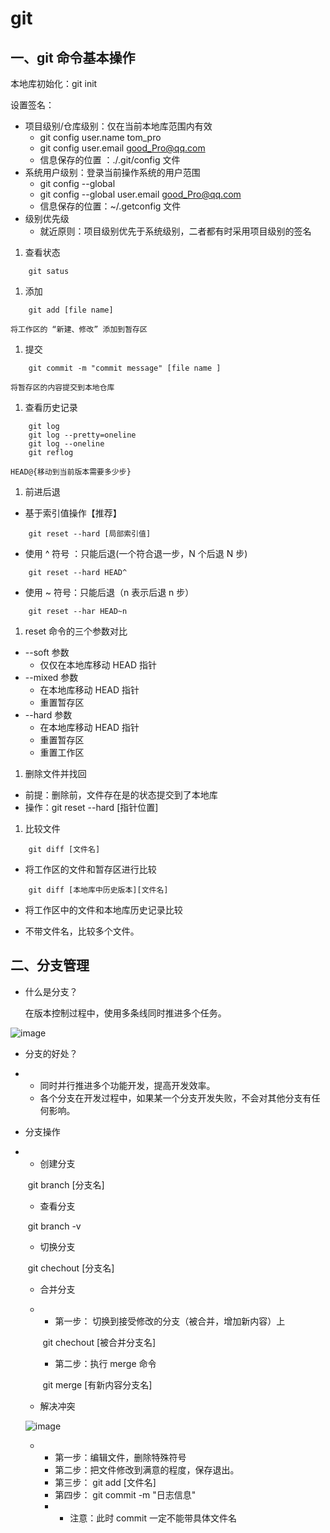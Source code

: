 # git
## 一、git 命令基本操作

本地库初始化：git init

设置签名：

- 项目级别/仓库级别：仅在当前本地库范围内有效
  - git config user.name tom_pro
  - git config user.email good_Pro@qq.com
  - 信息保存的位置 ：./.git/config 文件
- 系统用户级别：登录当前操作系统的用户范围
  - git config --global 
  - git config --global user.email good_Pro@qq.com
  - 信息保存的位置：~/.getconfig 文件
- 级别优先级
  - 就近原则：项目级别优先于系统级别，二者都有时采用项目级别的签名

1. 查看状态

```
    git satus
```

1. 添加

```
    git add [file name]
```

```
将工作区的 “新建、修改” 添加到暂存区
```

1. 提交

```
    git commit -m "commit message" [file name ]
```

```
将暂存区的内容提交到本地仓库
```

1. 查看历史记录

```
    git log
    git log --pretty=oneline
    git log --oneline
    git reflog
```

```
HEAD@{移动到当前版本需要多少步}
```

1. 前进后退

- 基于索引值操作【推荐】

```
    git reset --hard [局部索引值]
```

- 使用 ^ 符号 ：只能后退(一个符合退一步，N 个后退 N 步)

```
    git reset --hard HEAD^
```

- 使用 ~ 符号：只能后退（n 表示后退 n 步）

```
    git reset --har HEAD~n
```

1. reset 命令的三个参数对比

- --soft 参数
  - 仅仅在本地库移动 HEAD 指针
- --mixed 参数
  - 在本地库移动 HEAD 指针 
  - 重置暂存区
- --hard 参数
  - 在本地库移动 HEAD 指针
  - 重置暂存区
  - 重置工作区

1. 删除文件并找回

- 前提：删除前，文件存在是的状态提交到了本地库
- 操作：git reset --hard [指针位置]

1. 比较文件

```
    git diff [文件名]
```

- 将工作区的文件和暂存区进行比较

```
    git diff [本地库中历史版本][文件名]
```

- 将工作区中的文件和本地库历史记录比较


- 不带文件名，比较多个文件。 

## 二、分支管理

- 什么是分支？

  在版本控制过程中，使用多条线同时推进多个任务。

![image](C:\Users\maotouying\Desktop\笔记\图片\git分支.png)



- 分支的好处？
- - 同时并行推进多个功能开发，提高开发效率。
  - 各个分支在开发过程中，如果某一个分支开发失败，不会对其他分支有任何影响。
    ​


- 分支操作

- - 创建分支

  ​        git branch [分支名]

  - 查看分支

  ​        git branch -v

  - 切换分支

  ​         git chechout [分支名]

  - 合并分支

  - - 第一步： 切换到接受修改的分支（被合并，增加新内容）上

    ​        git chechout [被合并分支名]

    - 第二步：执行 merge 命令

    ​        git merge [有新内容分支名]

  - 解决冲突

  ![image](C:\Users\maotouying\Desktop\笔记\图片\git分支冲突.png) 

  - - 第一步：编辑文件，删除特殊符号
    - 第二步：把文件修改到满意的程度，保存退出。
    - 第三步： git add [文件名]
    - 第四步： git commit -m "日志信息"
    - - 注意：此时 commit 一定不能带具体文件名




